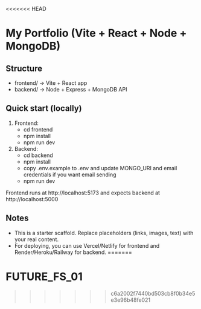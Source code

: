<<<<<<< HEAD
# My Portfolio (Vite + React + Node + MongoDB)

## Structure
- frontend/  -> Vite + React app
- backend/   -> Node + Express + MongoDB API

## Quick start (locally)
1. Frontend:
   - cd frontend
   - npm install
   - npm run dev
2. Backend:
   - cd backend
   - npm install
   - copy .env.example to .env and update MONGO_URI and email credentials if you want email sending
   - npm run dev

Frontend runs at http://localhost:5173 and expects backend at http://localhost:5000

## Notes
- This is a starter scaffold. Replace placeholders (links, images, text) with your real content.
- For deploying, you can use Vercel/Netlify for frontend and Render/Heroku/Railway for backend.
=======
# FUTURE_FS_01
>>>>>>> c6a2002f7440bd503cb8f0b34e5e3e96b48fe021
